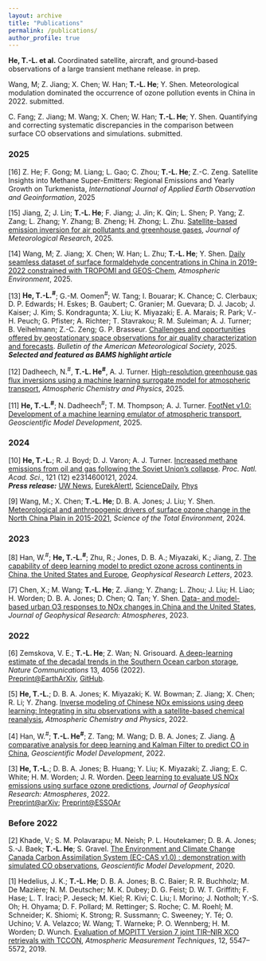 ```yaml
---
layout: archive
title: "Publications"
permalink: /publications/
author_profile: true
---
```


**He, T.-L. et al.** Coordinated satellite, aircraft, and ground-based observations of a large transient methane release. in prep.

Wang, M; Z. Jiang; X. Chen; W. Han; **T.-L. He**; Y. Shen. Meteorological modulation dominated the occurrence of ozone pollution events in China in 2022. submitted.

C. Fang; Z. Jiang; M. Wang; X. Chen; W. Han; **T.-L. He**; Y. Shen. Quantifying and correcting systematic discrepancies in the comparison between surface CO observations and simulations. submitted.

### 2025

[16] Z. He; F. Gong; M. Liang; L. Gao; C. Zhou; **T.-L. He**; Z.-C. Zeng. Satellite Insights into Methane Super-Emitters: Regional Emissions and Yearly Growth on Turkmenista, <em>International Journal of Applied Earth Observation and Geoinformation</em>, 2025

[15] Jiang, Z; J. Lin; **T.-L. He**; F. Jiang; J. Jin; K. Qin; L. Shen; P. Yang; Z. Zang; L. Zhang; Y. Zhang; B. Zheng; H. Zhong; L. Zhu. [Satellite-based emission inversion for air pollutants and greenhouse gases](http://jmr.cmsjournal.net/en/article/doi/10.1007/s13351-025-4914-7), <em>Journal of Meteorological Research</em>, 2025.

[14] Wang, M; Z. Jiang; X. Chen; W. Han; L. Zhu; **T.-L. He**; Y. Shen. [Daily seamless dataset of surface formaldehyde concentrations in China in 2019-2022 constrained with TROPOMI and GEOS-Chem](https://www.sciencedirect.com/science/article/abs/pii/S1352231025005217), <em>Atmospheric Environment</em>, 2025.

[13] **He, T.-L.<sup>#</sup>**; G.-M. Oomen<sup>#</sup>; W. Tang; I. Bouarar; K. Chance; C. Clerbaux; D. P. Edwards; H. Eskes; B. Gaubert; C. Granier; M. Guevara; D. J. Jacob; J. Kaiser; J. Kim; S. Kondragunta; X. Liu; K. Miyazaki; E. A. Marais; R. Park; V.-H. Peuch; G. Pfister; A. Richter; T. Stavrakou; R. M. Suleiman; A. J. Turner; B. Veihelmann; Z.-C. Zeng; G. P. Brasseur. [Challenges and opportunities offered by geostationary space observations for air quality characterization and forecasts](https://journals.ametsoc.org/view/journals/bams/aop/BAMS-D-23-0145.1/BAMS-D-23-0145.1.xml). <em>Bulletin of the American Meteorological Society</em>, 2025. <br />
**<em>Selected and featured as BAMS highlight article</em>**<br />

[12] Dadheech, N.<sup>#</sup>, **T.-L. He<sup>#</sup>**, A. J. Turner. [High-resolution greenhouse gas flux inversions using a machine learning surrogate model for atmospheric transport](https://acp.copernicus.org/articles/25/5159/2025/), <em>Atmospheric Chemistry and Physics</em>, 2025.<br />

[11] **He, T.-L.<sup>#</sup>**; N. Dadheech<sup>#</sup>; T. M. Thompson; A. J. Turner. [FootNet v1.0: Development of a machine learning emulator of atmospheric transport](https://gmd.copernicus.org/articles/18/1661/2025/), <em>Geoscientific Model Development</em>, 2025.<br />

### 2024


[10] **He, T.-L.**; R. J. Boyd; D. J. Varon; A. J. Turner. [Increased methane emissions from oil and gas following the Soviet Union’s collapse](https://www.pnas.org/doi/10.1073/pnas.2314600121). <em>Proc. Natl. Acad. Sci.</em>, 121 (12) e2314600121, 2024.<br />
**<em>Press release:</em>** [UW News](https://www.washington.edu/news/2024/03/12/ai-analysis-of-historical-satellite-images-show-ussr-collapse-in-1990s-increased-methane-emissions-despite-lower-oil-and-gas-production/),  [EurekAlert!](https://www.eurekalert.org/news-releases/1037434),  [ScienceDaily](https://www.sciencedaily.com/releases/2024/03/240312221011.htm),  [Phys](https://phys.org/news/2024-03-ai-analysis-satellite-images-1990s.html)<br />

[9] Wang, M.; X. Chen; **T.-L. He**; D. B. A. Jones; J. Liu; Y. Shen. [Meteorological and anthropogenic drivers of surface ozone change in the North China Plain in 2015-2021](https://doi.org/10.1016/j.scitotenv.2023.167763), <em>Science of the Total Environment</em>, 2024.<br />


### 2023

[8] Han, W.<sup>#</sup>; **He, T.-L.<sup>#</sup>**; Zhu, R.; Jones, D. B. A.; Miyazaki, K.; Jiang, Z. [The capability of deep learning model to predict ozone across continents in China, the United States and Europe](https://doi.org/10.1029/2023GL104928), <em>Geophysical Research Letters</em>, 2023. <br />

[7] Chen, X.; M. Wang; **T.-L. He**; Z. Jiang; Y. Zhang; L. Zhou; J. Liu; H. Liao; H. Worden; D. B. A. Jones; D. Chen; Q. Tan; Y. Shen. [Data- and model-based urban O3 responses to NOx changes in China and the United States](https://doi.org/10.1029/2022JD038228), <em>Journal of Geophysical Research: Atmospheres</em>, 2023.

### 2022 

[6] Zemskova, V. E.; **T.-L. He**; Z. Wan; N. Grisouard. [A deep-learning estimate of the decadal trends in the Southern Ocean carbon storage](https://www.nature.com/articles/s41467-022-31560-5), <em>Nature Communications</em> 13, 4056 (2022).<br /> 
[Preprint@EarthArXiv](https://doi.org/10.31223/X52603), [GitHub](https://github.com/tailonghe/Southern_Ocean_Carbon). <br />


[5] **He, T.-L.**; D. B. A. Jones; K. Miyazaki; K. W. Bowman; Z. Jiang; X. Chen; R. Li; Y. Zhang. [Inverse modeling of Chinese NOx emissions using deep learning: Integrating in situ observations with a satellite-based chemical reanalysis](https://acp.copernicus.org/articles/22/14059/2022/acp-22-14059-2022.html), <em>Atmospheric Chemistry and Physics</em>, 2022.<br /> 


[4] Han, W.<sup>#</sup>; **T.-L. He<sup>#</sup>**; Z. Tang; M. Wang; D. B. A. Jones; Z. Jiang. [A comparative analysis for deep learning and Kalman Filter to predict CO in China](https://gmd.copernicus.org/preprints/gmd-2021-420/), <em>Geoscientific Model Development</em>, 2022.<br />


[3] **He, T.-L.**; D. B. A. Jones; B. Huang; Y. Liu; K. Miyazaki; Z. Jiang; E. C. White; H. M. Worden; J. R. Worden. [Deep learning to evaluate US NOx emissions using surface ozone predictions](https://agupubs.onlinelibrary.wiley.com/doi/10.1029/2021JD035597), <em>Journal of Geophysical Research: Atmospheres</em>, 2022. <br />
[Preprint@arXiv](https://arxiv.org/abs/1908.05841); [Preprint@ESSOAr](https://www.essoar.org/doi/abs/10.1002/essoar.10507761.1) 

### Before 2022

[2] Khade, V.; S. M. Polavarapu; M. Neish; P. L. Houtekamer; D. B. A. Jones; S.-J. Baek; **T.-L. He**; S. Gravel. [The Environment and Climate Change Canada Carbon Assimilation System (EC-CAS v1.0) : demonstration with simulated CO observations](https://gmd.copernicus.org/preprints/gmd-2020-219/), <em>Geoscientific Model Development</em>, 2020.

[1] Hedelius, J. K.; **T.-L. He**; D. B. A. Jones; B. C. Baier; R. R. Buchholz; M. De Mazière; N. M. Deutscher; M. K. Dubey; D. G. Feist; D. W. T. Griffith; F. Hase; L. T. Iraci; P. Jeseck; M. Kiel; R. Kivi; C. Liu; I. Morino; J. Notholt; Y.-S. Oh; H. Ohyama; D. F. Pollard; M. Rettinger; S. Roche; C. M. Roehl; M. Schneider; K. Shiomi; K. Strong; R. Sussmann; C. Sweeney; Y. Té; O. Uchino; V. A. Velazco; W. Wang; T. Warneke; P. O. Wennberg; H. M. Worden; D. Wunch. [Evaluation of MOPITT Version 7 joint TIR–NIR XCO retrievals with TCCON](https://doi.org/10.5194/amt-12-5547-2019), <em>Atmospheric Measurement Techniques</em>, 12, 5547–5572, 2019.




<!--- <h3><em>You can also find my articles on <u><a href="https://scholar.google.com/citations?user=rfFLRuQAAAAJ&hl=en">my Google Scholar profile</a>.</u></em></h3> --->

